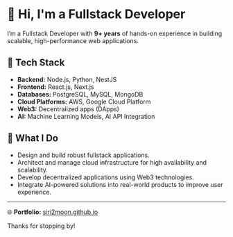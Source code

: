 # 👋 Hi, I'm a Fullstack Developer

I’m a Fullstack Developer with **9+ years** of hands-on experience in building scalable, high-performance web applications.

## 🔧 Tech Stack

- **Backend:** Node.js, Python, NestJS  
- **Frontend:** React.js, Next.js  
- **Databases:** PostgreSQL, MySQL, MongoDB  
- **Cloud Platforms:** AWS, Google Cloud Platform  
- **Web3:** Decentralized apps (DApps)
- **AI:** Machine Learning Models, AI API Integration

## 🚀 What I Do

- Design and build robust fullstack applications.
- Architect and manage cloud infrastructure for high availability and scalability.
- Develop decentralized applications using Web3 technologies.
- Integrate AI-powered solutions into real-world products to improve user experience.

---

🌐 **Portfolio:** [siri2moon.github.io](https://siri2moon.github.io)

Thanks for stopping by!